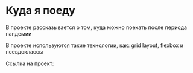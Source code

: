 # Куда я поеду

В проекте рассказывается о том, куда можно поехать после периода пандемии

В проекте используются такие технологии, как: grid layout, flexbox и псевдоклассы

Ссылка на проект:
